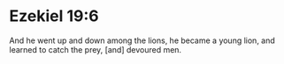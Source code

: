 # Ezekiel 19:6

And he went up and down among the lions, he became a young lion, and learned to catch the prey, [and] devoured men.